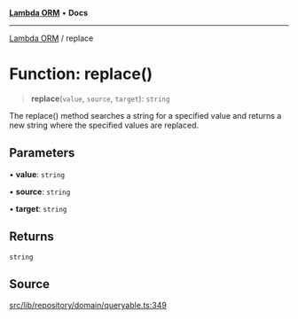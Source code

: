 [**Lambda ORM**](../README.md) • **Docs**

***

[Lambda ORM](../README.md) / replace

# Function: replace()

> **replace**(`value`, `source`, `target`): `string`

The replace() method searches a string for a specified value and returns a new string where the specified values are replaced.

## Parameters

• **value**: `string`

• **source**: `string`

• **target**: `string`

## Returns

`string`

## Source

[src/lib/repository/domain/queryable.ts:349](https://github.com/lambda-orm/lambdaorm-base/blob/ca6421568853c5efe7433915c5510adb7501a76c/src/lib/repository/domain/queryable.ts#L349)
